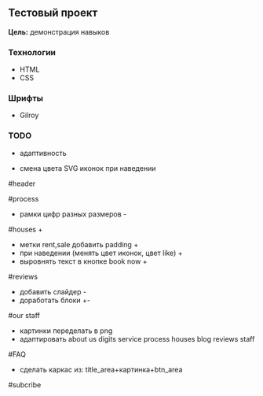 ## Тестовый проект

__Цель:__ демонстрация навыков

### Технологии 
- HTML
- CSS 

### Шрифты
- Gilroy

### TODO
- адаптивность

- смена цвета SVG иконок при наведении

#header


#process 
- рамки цифр разных размеров -

#houses +
- метки rent,sale добавить padding +
- при наведении (менять цвет иконок, цвет like) +
- выровнять текст в кнопке book now +

#reviews
- добавить слайдер - 
- доработать блоки +-

#our staff 
- картинки переделать в png 
- адаптировать 
about us
digits
service
process
houses
blog
reviews
staff

#FAQ
 - сделать каркас из: title_area+картинка+btn_area

#subcribe
